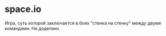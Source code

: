 # space.io
Игра, суть которой заключается в боях "стенка на стенку" между двумя командами. Не доделано
